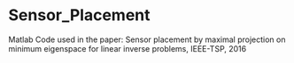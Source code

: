 # Sensor_Placement
Matlab Code used in the paper: Sensor placement by maximal projection on minimum eigenspace for linear inverse problems, IEEE-TSP, 2016
